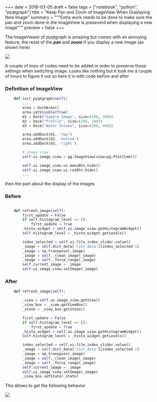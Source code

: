 +++
date = 2018-03-05
draft = false
tags = ["notebook", "python", "pyqtgraph"]
title = "Keep Pan and Zoom of ImageView When Displaying New Image"
summary = """Extra work needs to be done to make sure the pan and zoom done in the ImageView is preseverd when
displaying a new image"""
preview = false
+++

The ImageViewer of pyqtgraph is amazing but comes with an annoying feature, the reset of the **pan** and **zoom**
if you display a new image (as shown here)

<img src='/img/posts/pyqtgraph_states/before_saving_states.gif' />

A couple of lines of codes need to be added in order to preserve those settings when switching image. Looks like
nothing but it took me a couple of hours to figure it out so here it is with code before and after

### Definition of ImageView

```python
    def init_pyqtgraph(self):
        ...
        area = DockArea()
        area.setVisible(True)
        d1 = Dock("Sample Image", size=(200, 300))
        d2 = Dock("Profile", size=(200, 100))
        d3 = Dock("Water Intake", size=(200, 400))

        area.addDock(d1, 'top')
        area.addDock(d2, 'bottom')
        area.addDock(d3, 'right')

        # image view
        self.ui.image_view = pg.ImageView(view=pg.PlotItem())

        self.ui.image_view.ui.menuBtn.hide()
        self.ui.image_view.ui.roiBtn.hide()
        ...
```

then the part about the display of the images

### Before

```python

    def refresh_image(self):
        first_update = False
        if self.histogram_level == []:
            first_update = True
        _histo_widget = self.ui.image_view.getHistogramWidget()
        self.histogram_level = _histo_widget.getLevels()

        index_selected = self.ui.file_index_slider.value()
        _image = self.dict_data['list_data'][index_selected-1]
        _image = np.transpose(_image)
        _image = self._clean_image(_image)
        _image = self._force_range(_image)
        self.current_image = _image
        self.ui.image_view.setImage(_image)
```

### After

```python
    def refresh_image(self):

        _view = self.ui.image_view.getView()
        _view_box = _view.getViewBox()
        _state = _view_box.getState()

        first_update = False
        if self.histogram_level == []:
            first_update = True
        _histo_widget = self.ui.image_view.getHistogramWidget()
        self.histogram_level = _histo_widget.getLevels()

        index_selected = self.ui.file_index_slider.value()
        _image = self.dict_data['list_data'][index_selected-1]
        _image = np.transpose(_image)
        _image = self._clean_image(_image)
        _image = self._force_range(_image)
        self.current_image = _image
        self.ui.image_view.setImage(_image)
        _view_box.setState(_state)
```

This allows to get the following behavior

<img src='/img/posts/pyqtgraph_states/pyqtgraph_save_state.gif' />

